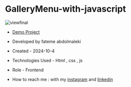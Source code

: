 # GalleryMenu-with-javascript

![viewfinal](https://github.com/user-attachments/assets/de5bc95e-90a7-48b2-a262-f1d375567a21)
- [Demo Project](https://fatemeabdolmaleki.github.io/GalleryMenu-with-js/)

- Developed by fateme abdolmaleki

- Created - 2024-10-4

- Technologies Used - Html , css , js 
 
- Role - Frontend

- How to reach me : with my [instagram](https://www.instagram.com/fatemeabdolmaleki_) and [linkedin](https://www.linkedin.com/in/fateme-abdolmaleki/)

